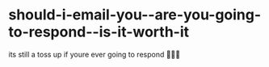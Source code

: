 # should-i-email-you--are-you-going-to-respond--is-it-worth-it

its still a toss up if youre ever going to respond 🤷🏻‍♀️
